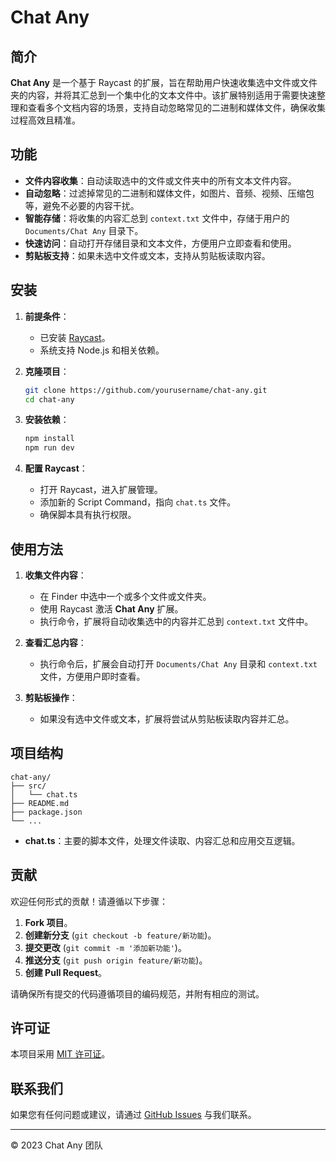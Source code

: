 # Chat Any

## 简介

**Chat Any** 是一个基于 Raycast 的扩展，旨在帮助用户快速收集选中文件或文件夹的内容，并将其汇总到一个集中化的文本文件中。该扩展特别适用于需要快速整理和查看多个文档内容的场景，支持自动忽略常见的二进制和媒体文件，确保收集过程高效且精准。

## 功能

- **文件内容收集**：自动读取选中的文件或文件夹中的所有文本文件内容。
- **自动忽略**：过滤掉常见的二进制和媒体文件，如图片、音频、视频、压缩包等，避免不必要的内容干扰。
- **智能存储**：将收集的内容汇总到 `context.txt` 文件中，存储于用户的 `Documents/Chat Any` 目录下。
- **快速访问**：自动打开存储目录和文本文件，方便用户立即查看和使用。
- **剪贴板支持**：如果未选中文件或文本，支持从剪贴板读取内容。

## 安装

1. **前提条件**：
   - 已安装 [Raycast](https://www.raycast.com/)。
   - 系统支持 Node.js 和相关依赖。

2. **克隆项目**：
   ```bash
   git clone https://github.com/yourusername/chat-any.git
   cd chat-any
   ```

3. **安装依赖**：
   ```bash
   npm install
   npm run dev
   ```

4. **配置 Raycast**：
   - 打开 Raycast，进入扩展管理。
   - 添加新的 Script Command，指向 `chat.ts` 文件。
   - 确保脚本具有执行权限。

## 使用方法

1. **收集文件内容**：
   - 在 Finder 中选中一个或多个文件或文件夹。
   - 使用 Raycast 激活 **Chat Any** 扩展。
   - 执行命令，扩展将自动收集选中的内容并汇总到 `context.txt` 文件中。

2. **查看汇总内容**：
   - 执行命令后，扩展会自动打开 `Documents/Chat Any` 目录和 `context.txt` 文件，方便用户即时查看。

3. **剪贴板操作**：
   - 如果没有选中文件或文本，扩展将尝试从剪贴板读取内容并汇总。

## 项目结构

```
chat-any/
├── src/
│   └── chat.ts
├── README.md
├── package.json
└── ...
```

- **chat.ts**：主要的脚本文件，处理文件读取、内容汇总和应用交互逻辑。

## 贡献

欢迎任何形式的贡献！请遵循以下步骤：

1. **Fork 项目**。
2. **创建新分支** (`git checkout -b feature/新功能`)。
3. **提交更改** (`git commit -m '添加新功能'`)。
4. **推送分支** (`git push origin feature/新功能`)。
5. **创建 Pull Request**。

请确保所有提交的代码遵循项目的编码规范，并附有相应的测试。

## 许可证

本项目采用 [MIT 许可证](LICENSE)。

## 联系我们

如果您有任何问题或建议，请通过 [GitHub Issues](https://github.com/yourusername/chat-any/issues) 与我们联系。

---

© 2023 Chat Any 团队